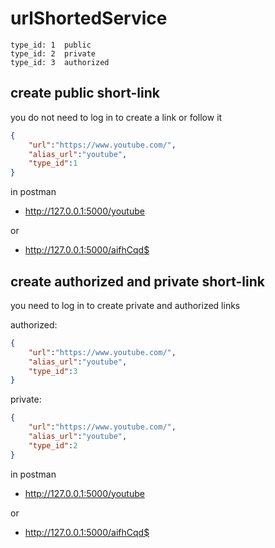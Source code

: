 # urlShortedService

``` 
type_id: 1  public
type_id: 2  private 
type_id: 3  authorized 
```

## create public short-link  

you do not need to log in to create a link or follow it

``` JSON 
{
    "url":"https://www.youtube.com/",
    "alias_url":"youtube",
    "type_id":1
}

```
in postman

* http://127.0.0.1:5000/youtube 

or

* http://127.0.0.1:5000/aifhCqd$



## create authorized and private short-link

you need to log in to create private and authorized links

authorized:
``` JSON 
{
    "url":"https://www.youtube.com/",
    "alias_url":"youtube",
    "type_id":3
}

```

private:
``` JSON 
{
    "url":"https://www.youtube.com/",
    "alias_url":"youtube",
    "type_id":2
}

```

in postman

* http://127.0.0.1:5000/youtube 

or

* http://127.0.0.1:5000/aifhCqd$

